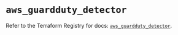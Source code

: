 # `aws_guardduty_detector`

Refer to the Terraform Registry for docs: [`aws_guardduty_detector`](https://registry.terraform.io/providers/hashicorp/aws/6.10.0/docs/resources/guardduty_detector).
